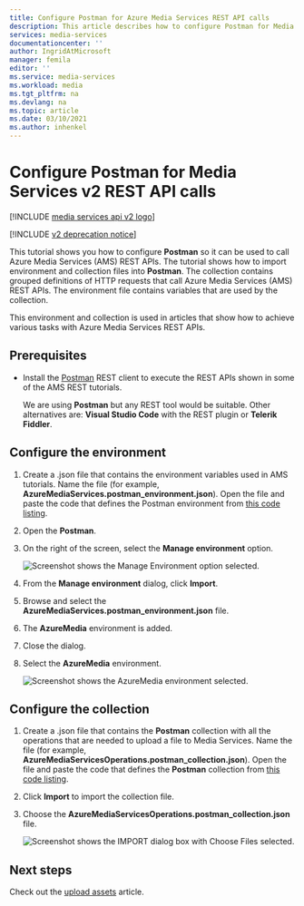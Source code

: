 ```yaml
---
title: Configure Postman for Azure Media Services REST API calls
description: This article describes how to configure Postman for Media Services REST API calls.
services: media-services
documentationcenter: ''
author: IngridAtMicrosoft
manager: femila
editor: ''
ms.service: media-services
ms.workload: media
ms.tgt_pltfrm: na
ms.devlang: na
ms.topic: article
ms.date: 03/10/2021
ms.author: inhenkel
---
```

# Configure Postman for Media Services v2 REST API calls

[!INCLUDE [media services api v2 logo](./includes/v2-hr.md)]

[!INCLUDE [v2 deprecation notice](../latest/includes/v2-deprecation-notice.md)]

This tutorial shows you how to configure **Postman** so it can be used to call Azure Media Services (AMS) REST APIs. The tutorial shows how to import environment and collection files into **Postman**. The collection contains grouped definitions of HTTP requests that call Azure Media Services (AMS) REST APIs. The environment file contains variables that are used by the collection.

This environment and collection is used in articles that show how to achieve various tasks with Azure Media Services REST APIs.

## Prerequisites

- Install the [Postman](https://www.getpostman.com/) REST client to execute the REST APIs shown in some of the AMS REST tutorials. 

    We are using **Postman** but any REST tool would be suitable. Other alternatives are: **Visual Studio Code** with the REST plugin or **Telerik Fiddler**. 

## Configure the environment 

1. Create a .json file that contains the environment variables used in AMS tutorials. Name the file (for example, **AzureMediaServices.postman_environment.json**). Open the file and paste the code that defines the Postman environment from [this code listing](postman-environment.md). 
2. Open the **Postman**.
3. On the right of the screen, select the **Manage environment** option.

    ![Screenshot shows the Manage Environment option selected.](./media/media-services-rest-upload-files/postman-create-env.png)
4. From the **Manage environment** dialog, click **Import**.
5. Browse and select the **AzureMediaServices.postman_environment.json** file.
6. The **AzureMedia** environment is added.
7. Close the dialog.
8. Select the **AzureMedia** environment.

    ![Screenshot shows the AzureMedia environment selected.](./media/media-services-rest-upload-files/postman-choose-env.png)

## Configure the collection

1. Create a .json file that contains the **Postman** collection with all the operations that are needed to upload a file to Media Services. Name the file (for example, **AzureMediaServicesOperations.postman_collection.json**). Open the file and paste the code that defines the **Postman** collection from [this code listing](postman-collection.md).
2. Click **Import** to import the collection file.
3. Choose the **AzureMediaServicesOperations.postman_collection.json** file.

    ![Screenshot shows the IMPORT dialog box with Choose Files selected.](./media/media-services-rest-upload-files/postman-import-collection.png)

## Next steps

Check out the [upload assets](media-services-rest-upload-files.md) article.  
